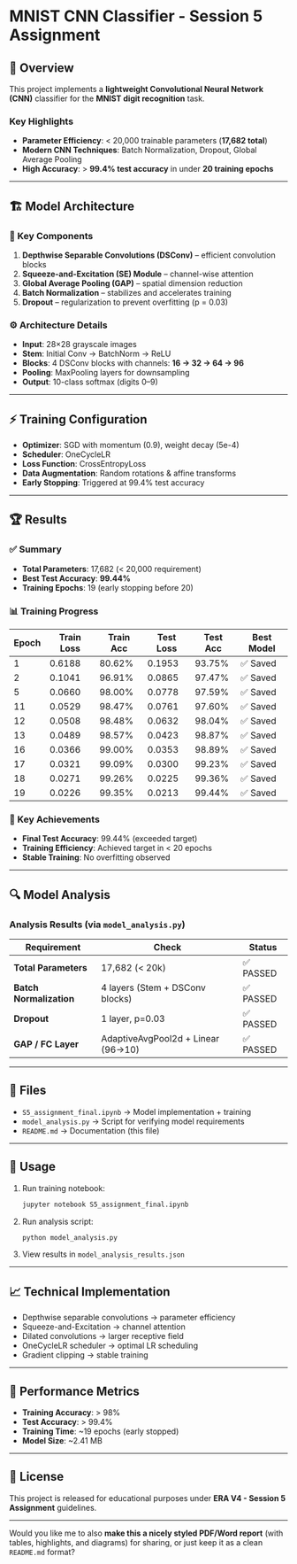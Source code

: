 # MNIST CNN Classifier - Session 5 Assignment

## 📌 Overview

This project implements a **lightweight Convolutional Neural Network (CNN)** classifier for the **MNIST digit recognition** task.

### Key Highlights

* **Parameter Efficiency**: < 20,000 trainable parameters (**17,682 total**)
* **Modern CNN Techniques**: Batch Normalization, Dropout, Global Average Pooling
* **High Accuracy**: > **99.4% test accuracy** in under **20 training epochs**

---

## 🏗️ Model Architecture

### 🔑 Key Components

1. **Depthwise Separable Convolutions (DSConv)** – efficient convolution blocks
2. **Squeeze-and-Excitation (SE) Module** – channel-wise attention
3. **Global Average Pooling (GAP)** – spatial dimension reduction
4. **Batch Normalization** – stabilizes and accelerates training
5. **Dropout** – regularization to prevent overfitting (p = 0.03)

### ⚙️ Architecture Details

* **Input**: 28×28 grayscale images
* **Stem**: Initial Conv → BatchNorm → ReLU
* **Blocks**: 4 DSConv blocks with channels: **16 → 32 → 64 → 96**
* **Pooling**: MaxPooling layers for downsampling
* **Output**: 10-class softmax (digits 0–9)

---

## ⚡ Training Configuration

* **Optimizer**: SGD with momentum (0.9), weight decay (5e-4)
* **Scheduler**: OneCycleLR
* **Loss Function**: CrossEntropyLoss
* **Data Augmentation**: Random rotations & affine transforms
* **Early Stopping**: Triggered at 99.4% test accuracy

---

## 🏆 Results

### ✅ Summary

* **Total Parameters**: 17,682 (< 20,000 requirement)
* **Best Test Accuracy**: **99.44%**
* **Training Epochs**: 19 (early stopping before 20)

### 📊 Training Progress

| Epoch | Train Loss | Train Acc | Test Loss | Test Acc | Best Model |
| ----- | ---------- | --------- | --------- | -------- | ---------- |
| 1     | 0.6188     | 80.62%    | 0.1953    | 93.75%   | ✅ Saved    |
| 2     | 0.1041     | 96.91%    | 0.0865    | 97.47%   | ✅ Saved    |
| 5     | 0.0660     | 98.00%    | 0.0778    | 97.59%   | ✅ Saved    |
| 11    | 0.0529     | 98.47%    | 0.0761    | 97.60%   | ✅ Saved    |
| 12    | 0.0508     | 98.48%    | 0.0632    | 98.04%   | ✅ Saved    |
| 13    | 0.0489     | 98.57%    | 0.0423    | 98.87%   | ✅ Saved    |
| 16    | 0.0366     | 99.00%    | 0.0353    | 98.89%   | ✅ Saved    |
| 17    | 0.0321     | 99.09%    | 0.0300    | 99.23%   | ✅ Saved    |
| 18    | 0.0271     | 99.26%    | 0.0225    | 99.36%   | ✅ Saved    |
| 19    | 0.0226     | 99.35%    | 0.0213    | 99.44%   | ✅ Saved    |

### 🎯 Key Achievements

* **Final Test Accuracy**: 99.44% (exceeded target)
* **Training Efficiency**: Achieved target in < 20 epochs
* **Stable Training**: No overfitting observed

---

## 🔍 Model Analysis

### Analysis Results (via `model_analysis.py`)

| Requirement             | Check                              | Status   |
| ----------------------- | ---------------------------------- | -------- |
| **Total Parameters**    | 17,682 (< 20k)                     | ✅ PASSED |
| **Batch Normalization** | 4 layers (Stem + DSConv blocks)    | ✅ PASSED |
| **Dropout**             | 1 layer, p=0.03                    | ✅ PASSED |
| **GAP / FC Layer**      | AdaptiveAvgPool2d + Linear (96→10) | ✅ PASSED |

---

## 📂 Files

* `S5_assignment_final.ipynb` → Model implementation + training
* `model_analysis.py` → Script for verifying model requirements
* `README.md` → Documentation (this file)

---

## 🚀 Usage

1. Run training notebook:

   ```bash
   jupyter notebook S5_assignment_final.ipynb
   ```
2. Run analysis script:

   ```bash
   python model_analysis.py
   ```
3. View results in `model_analysis_results.json`

---

## 📈 Technical Implementation

* Depthwise separable convolutions → parameter efficiency
* Squeeze-and-Excitation → channel attention
* Dilated convolutions → larger receptive field
* OneCycleLR scheduler → optimal LR scheduling
* Gradient clipping → stable training

---

## 📐 Performance Metrics

* **Training Accuracy**: > 98%
* **Test Accuracy**: > 99.4%
* **Training Time**: \~19 epochs (early stopped)
* **Model Size**: \~2.41 MB

---

## 📜 License

This project is released for educational purposes under **ERA V4 - Session 5 Assignment** guidelines.

---

Would you like me to also **make this a nicely styled PDF/Word report** (with tables, highlights, and diagrams) for sharing, or just keep it as a clean `README.md` format?
